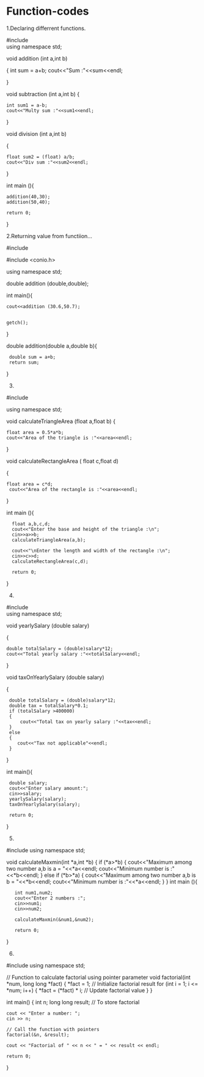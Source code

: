 # Function-codes

1.Declaring differrent functions.

#include <iostream>
<br>
using namespace std;

void addition (int a,int b)

{
    int sum = a+b;
    cout<<"Sum :"<<sum<<endl;

}

void subtraction (int a,int b)
{

    int sum1 = a-b;
    cout<<"Multy sum :"<<sum1<<endl;

}

void division (int a,int b)

{

    float sum2 = (float) a/b;
    cout<<"Div sum :"<<sum2<<endl;

}

int main (){

    addition(40,30);
    addition(50,40);

    return 0;
}

2.Returning value from functiion...

#include <iostream>

#include <conio.h>

using namespace std;

double addition (double,double);

int main(){

    cout<<addition (30.6,50.7);


    getch();
}

double addition(double a,double b){

     double sum = a+b;
     return sum;
}

3.
#include <iostream>

using namespace std;

void calculateTriangleArea (float a,float b)
{

    float area = 0.5*a*b;
    cout<<"Area of the triangle is :"<<area<<endl;
}

void calculateRectangleArea ( float c,float d)

{

    float area = c*d;
     cout<<"Area of the rectangle is :"<<area<<endl;
}

  int main (){
  
      float a,b,c,d;
      cout<<"Enter the base and height of the triangle :\n";
      cin>>a>>b;
      calculateTriangleArea(a,b);

      cout<<"\nEnter the length and width of the rectangle :\n";
      cin>>c>>d;
      calculateRectangleArea(c,d);

      return 0;
  }

4.
#include <iostream>
<br>
using namespace std;

void yearlySalary (double salary)

{

    double totalSalary = (double)salary*12;
    cout<<"Total yearly salary :"<<totalSalary<<endl;
}

 void taxOnYearlySalary (double salary)
 
 {
 
     double totalSalary = (double)salary*12;
     double tax = totalSalary*0.1;
     if (totalSalary >400000)
     {
         cout<<"Total tax on yearly salary :"<<tax<<endl;
     }
     else
     {
        cout<<"Tax not applicable"<<endl;
     }
 }

 int main(){

     double salary;
     cout<<"Enter salary amount:";
     cin>>salary;
     yearlySalary(salary);
     taxOnYearlySalary(salary);

     return 0;
 }

5.

#include <iostream>
using namespace std;

void calculateMaxmin(int *a,int *b)
{
    if (*a>*b)
    {
        cout<<"Maximum among two number a,b is a = "<<*a<<endl;
        cout<<"Minimum number is :"<<*b<<endl;
    }
    else if (*b>*a)
    {
        cout<<"Maximum among two number a,b is b = "<<*b<<endl;
        cout<<"Minimum number is :"<<*a<<endl;
    }
}
   int main (){

       int num1,num2;
       cout<<"Enter 2 numbers :";
       cin>>num1;
       cin>>num2;

       calculateMaxmin(&num1,&num2);

       return 0;
   }

6.

#include <iostream>
using namespace std;

// Function to calculate factorial using pointer parameter
void factorial(int *num, long long *fact) {
    *fact = 1;  // Initialize factorial result
    for (int i = 1; i <= *num; i++) {
        *fact = (*fact) * i;  // Update factorial value
    }
}

int main() {
    int n;
    long long result;  // To store factorial

    cout << "Enter a number: ";
    cin >> n;

    // Call the function with pointers
    factorial(&n, &result);

    cout << "Factorial of " << n << " = " << result << endl;

    return 0;
}



